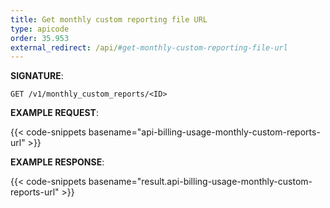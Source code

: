 ```yaml
---
title: Get monthly custom reporting file URL
type: apicode
order: 35.953
external_redirect: /api/#get-monthly-custom-reporting-file-url
---
```


**SIGNATURE**:

`GET /v1/monthly_custom_reports/<ID>`

**EXAMPLE REQUEST**:

{{< code-snippets basename="api-billing-usage-monthly-custom-reports-url" >}}

**EXAMPLE RESPONSE**:

{{< code-snippets basename="result.api-billing-usage-monthly-custom-reports-url" >}}